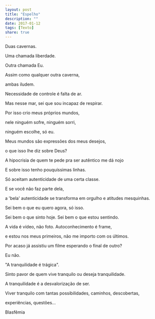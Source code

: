 ```yaml
---
layout: post
title: "Espelho"
description: ""
date: 2017-01-12
tags: [Texto]
share: true
---
```


Duas cavernas.

Uma chamada liberdade.

Outra chamada Eu.

Assim como qualquer outra caverna,

ambas iludem.


Necessidade de controle é falta de ar.

Mas nesse mar, sei que sou incapaz de respirar.

Por isso crio meus próprios mundos,

nele ninguém sofre, ninguém sorri,

ninguém escolhe, só eu.

Meus mundos são expressões dos meus desejos,

o que isso lhe diz sobre Deus?


A hipocrisia de quem te pede pra ser autêntico me dá nojo

E sobre isso tenho pouquíssimas linhas.

Só aceitam autenticidade de uma certa classe.

E se você não faz parte dela,

a 'bela' autenticidade se transforma em orgulho e atitudes mesquinhas.


Sei bem o que eu quero agora, só isso.

Sei bem o que sinto hoje. Sei bem o que estou sentindo.

A vida é vídeo, não foto. Autoconhecimento é frame,

e estou nos meus primeiros, não me importo com os últimos.

Por acaso já assistiu um filme esperando o final de outro?

Eu não.


"A tranquilidade é trágica".

Sinto pavor de quem vive tranquilo ou deseja tranquilidade.

A tranquilidade é a desvalorização de ser.

Viver tranquilo com tantas possibilidades, caminhos, descobertas,

experiências, questões...

Blasfêmia
